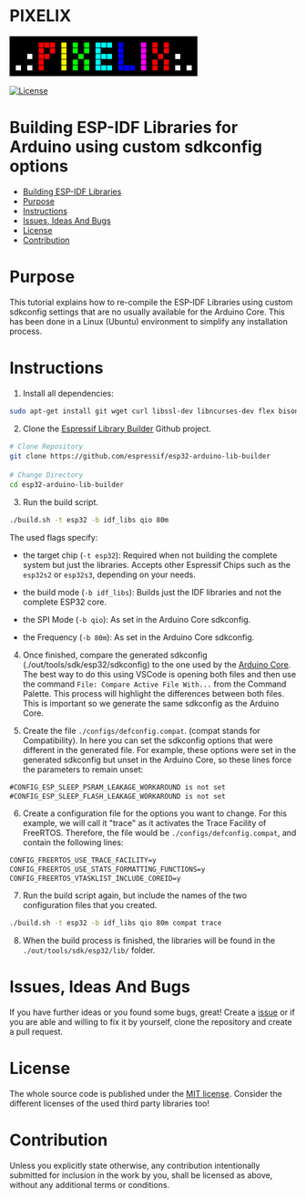 # PIXELIX <!-- omit in toc -->
![PIXELIX](./images/LogoBlack.png)

[![License](https://img.shields.io/badge/license-MIT-blue.svg)](http://choosealicense.com/licenses/mit/)

# Building ESP-IDF Libraries for Arduino using custom sdkconfig options

- [Building ESP-IDF Libraries](#Building-ESP-ID-Libraries)
- [Purpose](#purpose)
- [Instructions](#instructions)
- [Issues, Ideas And Bugs](#issues-ideas-and-bugs)
- [License](#license)
- [Contribution](#contribution)

# Purpose

This tutorial explains how to re-compile the ESP-IDF Libraries using custom sdkconfig settings that are no usually available for the Arduino Core.
This has been done in a Linux (Ubuntu) environment to simplify any installation process.

# Instructions

1. Install all dependencies:

``` bash
sudo apt-get install git wget curl libssl-dev libncurses-dev flex bison gperf python python-pip python-setuptools python-serial python-click python-cryptography python-future python-pyparsing python-pyelftools cmake ninja-build ccache jq
```

2. Clone the [Espressif Library Builder](https://github.com/espressif/esp32-arduino-lib-builder) Github project.

``` bash
# Clone Repository
git clone https://github.com/espressif/esp32-arduino-lib-builder

# Change Directory
cd esp32-arduino-lib-builder
```

3. Run the build script.

``` bash
./build.sh -t esp32 -b idf_libs qio 80m
```

The used flags specify:
- the target chip (`-t esp32`): Required when not building the complete system but just the libraries. Accepts other Espressif Chips such as the `esp32s2` or `esp32s3`, depending on your needs.

- the build mode (`-b idf_libs`): Builds just the IDF libraries and not the complete ESP32 core.

- the SPI Mode (`-b qio`): As set in the Arduino Core sdkconfig.

- the Frequency (`-b 80m`): As set in the Arduino Core sdkconfig.

4. Once finished, compare the generated sdkconfig (./out/tools/sdk/esp32/sdkconfig) to the one used by the [Arduino Core](https://github.com/espressif/arduino-esp32/blob/master/tools/sdk/esp32/sdkconfig). The best way to do this using VSCode is opening both files and then use the command `File: Compare Active File With...` from the Command Palette. This process will highlight the differences between both files. This is important so we generate the same sdkconfig as the Arduino Core.

5. Create the file `./configs/defconfig.compat`. (compat stands for Compatibility). In here you can set the sdkconfig options that were different in the generated file. For example, these options were set in the generated sdkconfig but unset in the Arduino Core, so these lines force the parameters to remain unset:

```
#CONFIG_ESP_SLEEP_PSRAM_LEAKAGE_WORKAROUND is not set
#CONFIG_ESP_SLEEP_FLASH_LEAKAGE_WORKAROUND is not set
```

6. Create a configuration file for the options you want to change. For this example, we will call it "trace" as it activates the Trace Facility of FreeRTOS. Therefore, the file would be `./configs/defconfig.compat`, and contain the following lines:
```
CONFIG_FREERTOS_USE_TRACE_FACILITY=y
CONFIG_FREERTOS_USE_STATS_FORMATTING_FUNCTIONS=y
CONFIG_FREERTOS_VTASKLIST_INCLUDE_COREID=y
```

7. Run the build script again, but include the names of the two configuration files that you created.

``` bash
./build.sh -t esp32 -b idf_libs qio 80m compat trace
```

8. When the build process is finished, the libraries will be found in the `./out/tools/sdk/esp32/lib/` folder.

# Issues, Ideas And Bugs
If you have further ideas or you found some bugs, great! Create a [issue](https://github.com/BlueAndi/esp-rgb-led-matrix/issues) or if you are able and willing to fix it by yourself, clone the repository and create a pull request.

# License
The whole source code is published under the [MIT license](http://choosealicense.com/licenses/mit/).
Consider the different licenses of the used third party libraries too!

# Contribution
Unless you explicitly state otherwise, any contribution intentionally submitted for inclusion in the work by you, shall be licensed as above, without any
additional terms or conditions.